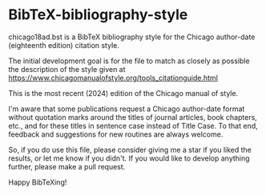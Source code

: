 # BibTeX-bibliography-style

chicago18ad.bst is a BibTeX bibliography style for the Chicago author-date (eighteenth edition) citation style.

The initial development goal is for the file to match as closely as possible the description of the style given at 
https://www.chicagomanualofstyle.org/tools_citationguide.html

This is the most recent (2024) edition of the Chicago manual of style.

I'm aware that some publications request a Chicago author-date format without quotation marks around the titles of journal articles, book chapters, etc., and for these titles in sentence case instead of Title Case. To that end, feedback and suggestions for new routines are always welcome.

So, if you do use this file, please consider giving me a star if you liked the results, or let me know if you didn't. If you would like to develop anything further, please make a pull request.

Happy BibTeXing!
